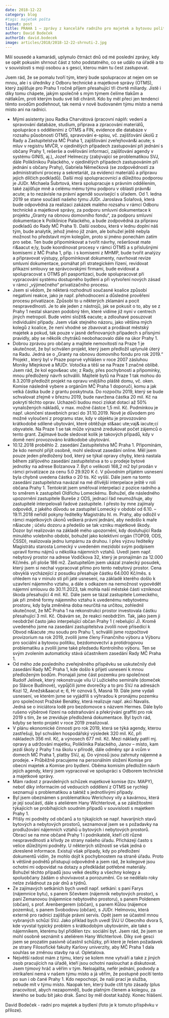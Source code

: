 ```yaml
---
date: 2018-12-22
category: blog
#tags: majetek pošta
layout: post
title: PRAHA 1 – zprávy z kanceláře radního pro majetek a bytovou politiku.
author: David Bodeček
authorId: david.bodecek
image: articles/2018/2018-12-22-shrnuti-2.jpg
---
```


Milí sousedé a kamarádi, uplynulo čtrnáct dnů od mé poslední zprávy, kdy se opět pokusím shrnout část z toho podstatného, co se událo na úřadě a to v souvislosti s moji osobou a s gescí, kterou mám tu čest zastupovat.

Jsem rád, že se pomalu tvoří tým, který bude spolupracov at nejen om se mnou, ale i s úředníky z Odboru technické a majetkové správy (OTMS), který zajišťuje pro Prahu 1 ročně příjem přesahující tři čtvrtě miliardy. Jistě i díky tomu chápete, jakým společně s mým týmem čelíme tlakům a nátlakům, proti kterým budu své lidi chránit. Kdo by měl přeci jen tendenci těmto svodům podlehnout, tak nemá v nově budovaném týmu místo a nemá místo ani na radnici.

- Mými asistenty jsou Radka Charvátová (pracovní náplň: vedení a spravování databáze, studium, příprava a zpracování materiálů, spolupráce s odděleními z OTMS a FIN, evidence dle databáze v rozsahu působnosti OTMS, spravování e-spisu, vč. zajišťování úkolů z Rady a Zastupitelstva MČ Praha 1, zajišťování zveřejňován&i acute; s mluv v registru MVČR, v ojedinělých případech zastupování při jednání s občany Prahy 1, rešerše a ověřování informací, zajišťování agendy v systému GINIS, aj.), Jozef Helmeczy (zabývající se problematikou SVJ, dále Poliklinikou Palackého, v ojedinělých případech zastupováním při jednání s občany Prahy), Gabriela Němečková (se zodpovědností za administrativní procesy a sekretariát, za evidenci materiálů a přípravu jejich dílčích podkladů). Další moji spolupracovnicí a důležitou podporou je JUDr. Michaela Šubrtová, která spolupracuje s právním oddělením, také zajišťuje mně a celému mému týmu podporu v oblasti právn&i acute; a to nezávisle na právní agendě související s úřadem. Od 1. ledna 2019 se stane součástí našeho týmu JUDr. Jaroslava Solařová, která bude odpovědná za realizaci zakázek malého rozsahu v rámci Odboru technické a majetkové správy, za podporu smluvní dokumentace k projektu „Granty na obnovu domovního fondu“, za podporu smluvní dokumentace k Poliklinice Palackého, a bude zodpovědná za přípravu podkladů do Rady MČ Praha 1). Další osobou, která v lednu doplní náš tým, bude analytik, jehož jméno již znám, ale bohužel ještě nebyla možnost ho představit mým kolegům, proto si jméno ponechám zatím pro sebe. Ten bude připomínkovat a tvořit návrhy, rešeršovat mate ri&aacut e;ly, bude koordinovat procesy v rámci OTMS a s příslušnými komisemi z MČ Praha 1, příp. i s komisemi z MHMP, bude tvořit analýzy a připravovat výstupy, připomínkovat dokumenty, navrhovat revize smluvní dokumentace, pomáhat při strategickém řízení, revidovat příkazní smlouvy se správcovskými firmami, bude evidovat a spolupracovat s OTMS při pasportizaci, bude spolupracovat při vypracování systému dostupného bydlení a při vytvoření nových zásad v rámci „výjimečného“ privatizačního procesu.
- Jsem si vědom, že některá rozhodnutí současné koalice způsobí negativní reakce, jako je např. přehodnocení a důsledné prověření procesu privatizace. Způsobí to u některých zklamání a pocit nespravedlnosti. Je to ale jeden z nástrojů, jak se pokusit o to, aby se z Prahy 1 nestal skanzen podobný těm, které vidíme již nyní v centrech jiných metropolí. Bude velmi složit& eacute; a zdlouhavé posuzovat individuální případy. Jsem však stejného názoru, jako většina mých kolegů z koalice, že není vhodné se zbavovat a prodávat městský majetek a pokud, tak pouze v jasně definovaných případech s přísnými pravidly, aby se několik chytráků neobohacovalo dále na úkor Prahy 1.
- Dobrou zprávou pro občany a majitele nemovitostí na Praze 1 je skutečnost, že byl schválen projekt, který jsem předložil uplynulé úterý na Radu. Jedná se o „Granty na obnovu domovního fondu pro rok 2019.“ Projekt , který byl v Praze poprvé vyhlášen v roce 2007 zásluhou Moniky Mlejnkové a MUDr. Votočka a těší se na Praze 1 značné oblibě. Jsem rád, že kol egov&eac ute; z Rady, přes pochybnosti a připomínky, mnou předložený návrh schválili. Majitelé bytů na Praze 1 tak mohou do 8.3.2019 předložit projekt na opravu vnějšího pláště domu, vč. oken. Komise následně vybere a orgánům MČ Praha 1 doporučí, komu a jak velká částka bude z grantu poskytnuta. Do rozpočtu 2019, který se bude schvalovat zřejmě v březnu 2019, bude navržena částka 20 mil. Kč na pokrytí těchto oprav. Uchazeči budou moci získat dotaci až 50% vynaložených nákladů, v max. možné částce 1,5 mil. Kč. Podmínkou je např. ukončení stavebních prací do 31.10.2019. Nově je důvodem pro možné vyloučení z programu stav, kdy v objektu je provozováno krátkodobé sdílené ubytování, které obtěžuje st&aac ute;vaj& iacute;cí obyvatele. Na Praze 1 se tak může výrazně zredukovat počet zájemců o tento grant. Zajímavé bude sledovat kolik je takových případů, kdy v domě není provozováno krátkodobé ubytování.
- 10.12.2018 proběhlo 2. zasedání Zastupitelstva MČ Praha 1. Připomínám, že kdo nemohl přijít osobně, mohl sledovat zasedání online. Měl jsem pouze jeden předložený bod, který se týkal opravy chyby, která nastala během zářijového zasedání zastupitelstva a to u prodeje bytové jednotky na adrese Bolzanova 7. Byt o velikosti 168,2 m2 byl prodán v rámci privatizace za cenu 5.0 29.920 K č. V původním přijatém usnesení byla chybně uvedena částka o 20 tis. Kč vyšší. Dále jsem na tomto zasedání zastupitelstva navázal na mé dřívější interpelace ještě v roli občana Prahy 1. Tentokrát jsem směřoval interpelaci z pozice radního a to směrem k zastupiteli Oldřichu Lomeckému. Bohužel, dle následného upozornění zastupitele Bureše z ODS, jednací řád neumožňuje, aby zastupitelé interpelovali řadové zastupitele. I přesto by mne zajímaly odpovědi, z jakého důvodu se zastupitel Lomecký v období od 6.10. – 19.11.2018 neřídil pokyny ředitelky Magistrátu hl. m. Prahy, aby odložil v rámci majetkových úkonů veškerá právní jednání, aby nedošlo k maře n&iacute ; účelu dozoru a předešlo se tak vzniku majetkové škody. Dozor byl realizován na základě mého upozornění, kdy dosluhující Rada minulého volebního období, bohužel jako kolektivní orgán (TOP09, ODS, ČSSD), realizovala jednu lumpárnu za druhou. I přes výzvu ředitelky Magistrátu starosta Lomecký v uvedeném mezidobí svým podpisem upravil formu nájmů u několika nájemních vztahů. Uvedl jsem např. nebytový prostor na adrese Vodičkova 32, který je pronajímán za 12.000 Kč/měs. při ploše 186 m2. Zastupitelům jsem ukázal znalecký posudek, který jsem si nechal vypracovat přímo pro tento nebytový prostor. Cena obvyklá vycházející z posudku přesahuje částku 64.000 Kč/měs. s ohledem na v minulo sti při jaté usnesení, na základě kterého došlo k uzavření nájemního vztahu, a dále s odkazem na nemožnost vypovědět nájemní smlouvu do 30.11.2023, tak mohla naší městské části vzniknout škoda přesahující 4 mil. Kč. Dále jsem se tázal zastupitele Lomeckého, jak při změně formy nájemního vztahu k uvedenému nebytovému prostoru, kdy byla změněna doba neurčitá na určitou, zohlednil skutečnost, že MČ Praha 1 na rekonstrukci prostor investovala částku přesahující 3 mil. Kč. Obávám se, že reakci neobdržím. Tak, jako jsem ji neobdržel často jako interpelující občan Prahy 1 ( rebelující J). Kromě uvedeného jsme na zasedání zastupitelstva zvolili nové přísedící k 
Obvod n&iacute ;mu soudu pro Prahu 1, schválili jsme rozpočtové provizorium na rok 2019, zvolili jsme členy Finančního výboru a Výboru pro sociální a bytovou politiku, bezdomovectví a protidrogovou problematiku a zvolili jsme také předsedu Kontrolního výboru. Ten se svým zvolením automaticky stává účastníkem zasedání Rady MČ Praha 1.
- Od mého zde posledního zveřejněného příspěvku se uskutečnily dvě zasedání Rady MČ Praha 1, kde došlo k přijetí usnesení k mnou předloženým bodům. Pronajali jsme část pozemku pro společnost Rudolf Jelínek, který rekonstruuje vilu U Lužického semináře (domeček po Slávce Budínové), vypůjčili jsme dvorečky a to pro SVJ na adresách Kozí 12, Anežsk&aacut e; 6, Hr oznová 5, Masná 19. Dále jsme vydali usnesení, ve kterém jsme se vyjádřili s výhradou k pronájmu pozemku pro společnost Pražské Benátky, která realizuje např. akci Navalis. Jedná se o iniciátora lodě pro bezdomovce s názvem Hermes. Dále bylo rušeno výběrové řízení na odstraňování a překrývání graffiti pro rok 2019 s tím, že se zreviduje předložená dokumentace. Byl bych rád, kdyby se tento projekt v roce 2019 zrealizoval.
- V plánu ekonomické činnosti pro rok 2019, která se týká agendy, kterou zastřešuji, byl schválen hospodářský výsledek 320 mil. Kč, při nákladech 356 mil. Kč, a výnosech 677 mil. Kč. Mezi náklady patří mj. opravy a udržování majetku, Poliklinika Palackého, Janov – místo, kam jezdí školy z Prahy 1 na školu v přírodě, dále odměny spr á vcům v domech MČ Praha 1, platby SVJ, aj. Do výnosů jsou zahrnuty nájemné a prodeje.
• Průběžně pracujeme na personálním složení Komise pro obecní majetek a Komise pro bydlení. Oběma komisím předložím návrh jejich agendy, který jsem vypracoval ve spolupráci s Odborem technické a majetkové správy.
- Mám radost z pravidelných schůzek majetkové komise (tzv. MAPY), neboť díky informacím od vedoucích oddělení z OTMS se rychleji seznamuji s problematikou a taktéž s jednotlivými případy.
- Byl jsem obeznámen s problematikou Werichovy vily a kavárnou, která je její součástí, dále s ateliérem Hany Wichterlové, a se záležitostmi týkajících se probíhajících soudním případů v souvislosti s majetkem Prahy 1.
- Přišly mi podněty od občanů a to týkajících se např. havarijních stavů bytových a nebytových prostorů, seznamoval jsem se s požadavky na prodlužování nájemních vztahů u bytových i nebytových prostorů. Obrací se na mne občané Prahy 1 i podnikatelé, kteří cítí různé nespravedlnosti a křivdy ze strany našeho úřadu. Přicházejí často s velice důležitými podněty. U některých stížností se však jedná o zkreslené informace. Existují však případy, kdy po předložení dokumentů vidím, že mohlo dojít k pochybnostem na straně úřadu. Proto k většině podnětů přistupuji odpovědně a jsem rád, že kolegové jsou ochotni mi odpovídat na dotazy a předkládat potřebné materiály. Bohužel těchto případů jsou velké desítky a všechny kolegy a spoluobčany žádám o shovívavost a porozumění. Co se nedělalo roky nelze zvládnout za pár dnů a týdnů.
- Ze zajímavých setkáních bych uvedl např. setkání: s paní Farys (nájemnice bytu), s panem Sčevkem (nájemník nebytových prostor), s paní Zemanovou (nájemnice nebytového prostoru), s panem Poldenem (občan), s prof. Arenbergerem (občan), s panem Kůlou (nájemce pozemku), s panem Svobodovu (občan), s JUDr. Helmovou, která externě pro radnici zajišťuje právní servis. Opět jsem se účastnil mnou vybraných schůzí SVJ. Jako příklad bych uvedl SVJ U Obecního dvora 5, kde vyvstal typický problém s krátkodobým ubytováním, ale také s nájemníkem, kterému byl přidělen tzv. sociální byt. Jsem rád, že jsem se mohl osobně seznámit s ateliérem Hany Wichterlové. Díky své gesci jsem se prozatím pasivně účastnil schůzky, při které je řešen požadavek ze strany Filosofické fakulty Karlovy univerzity, aby MČ Praha 1 dala souhlas se změnou stavby na ul. Opletalova.
- Největší radost mám z týmu, který se kolem mne vytváří a také z jiných osob pracujících na úřadě, kteří jsou ochotni naslouchat a diskutovat. Jsem týmový hráč a věřím v tým. Neloajalita, nefér jednání, podvody a intrikaření nemá v našem týmu místo a já věřím, že postupně pocítí tento po sun i ob čané Prahy 1. Kdo nepochopí, že naší prací je služba, nebude mít v týmu místo. Naopak ten, který bude ctít tyto zásady (plus pracovitost, abych nezapomněl), bude platným členem a kolegou, za kterého se budu bít jako drak. Šanci by měl dostat každý.
Konec hlášení.

David Bodeček - radní pro majetek a bydlení (foto je k tomuto příspěvku v příloze).